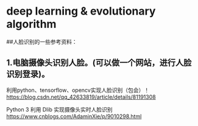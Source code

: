 # deep learning & evolutionary algorithm

##人脸识别的一些参考资料：  
## 1.电脑摄像头识别人脸。(可以做一个网站，进行人脸识别登录)。    


利用python、tensorflow、opencv实现人脸识别（包会）！
https://blog.csdn.net/qq_42633819/article/details/81191308    


Python 3 利用 Dlib 实现摄像头实时人脸识别
https://www.cnblogs.com/AdaminXie/p/9010298.html



